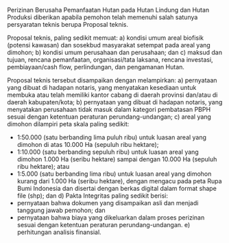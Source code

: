Perizinan Berusaha Pemanfaatan Hutan pada Hutan Lindung dan Hutan Produksi diberikan apabila pemohon telah memenuhi salah satunya persyaratan teknis berupa Proposal teknis.

Proposal teknis, paling sedikit memuat:
a) kondisi umum areal biofisik (potensi kawasan) dan sosekbud masyarakat setempat pada areal yang dimohon;
b) kondisi umum perusahaan dan perusahaan; dan
c) maksud dan tujuan, rencana pemanfaatan, organisasi/tata laksana, rencana investasi, pembiayaan/cash flow, perlindungan, dan pengamanan Hutan.

Proposal teknis tersebut disampaikan dengan melampirkan:
a) pernyataan yang dibuat di hadapan notaris, yang menyatakan kesediaan untuk membuka atau telah memiliki kantor cabang di daerah provinsi dan/atau di daerah kabupaten/kota;
b) pernyataan yang dibuat di hadapan notaris, yang menyatakan perusahaan tidak masuk dalam kategori pembatasan PBPH sesuai dengan ketentuan peraturan perundang-undangan;
c) areal yang dimohon dilampiri peta skala paling sedikit:
- 1:50.000 (satu berbanding lima puluh ribu) untuk luasan areal yang dimohon di atas 10.000 Ha (sepuluh ribu hektare);
- 1:10.000 (satu berbanding sepuluh ribu) untuk luasan areal yang dimohon 1.000 Ha (seribu hektare) sampai dengan 10.000 Ha (sepuluh ribu hektare); atau
- 1:5.000 (satu berbanding lima ribu) untuk luasan areal yang dimohon kurang dari 1.000 Ha (seribu hektare), dengan mengacu pada peta Rupa Bumi Indonesia dan disertai dengan berkas digital dalam format shape file (shp); dan
d) Pakta Integritas paling sedikit berisi:
- pernyataan bahwa dokumen yang disampaikan asli dan menjadi tanggung jawab pemohon; dan
- pernyataan bahwa biaya yang dikeluarkan dalam proses perizinan sesuai dengan ketentuan peraturan perundang-undangan.
e) perhitungan analisis finansial.